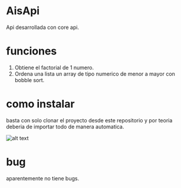 # AisApi
Api desarrollada con core api.

# funciones
1. Obtiene el factorial de 1 numero.
2. Ordena una lista un array de tipo numerico de menor a mayor con bobble sort.

# como instalar
basta con solo clonar el proyecto desde este repositorio y por teoria deberia de importar todo de manera automatica.

![alt text](https://i.ytimg.com/vi/c4nuFjV9yms/maxresdefault.jpg)

# bug
aparentemente no tiene bugs.
